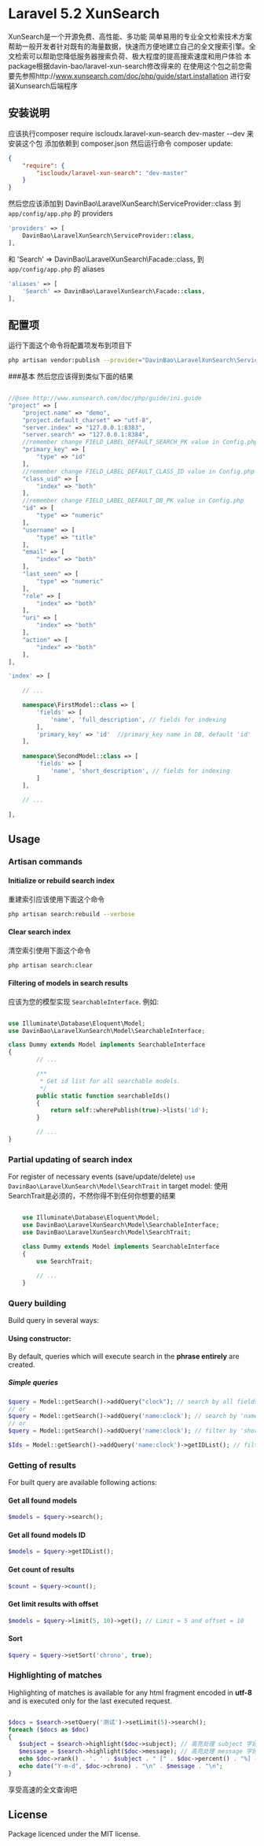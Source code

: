 Laravel 5.2 XunSearch
==============

XunSearch是一个开源免费、高性能、多功能
简单易用的专业全文检索技术方案
帮助一般开发者针对既有的海量数据，快速而方便地建立自己的全文搜索引擎。全文检索可以帮助您降低服务器搜索负荷、极大程度的提高搜索速度和用户体验
本package根据davin-bao/laravel-xun-search修改得来的
在使用这个包之前您需要先参照http://www.xunsearch.com/doc/php/guide/start.installation
进行安装Xunsearch后端程序

## 安装说明

应该执行composer require iscloudx.laravel-xun-search dev-master --dev 来安装这个包
添加依赖到 composer.json 然后运行命令 composer update:

```json
{
	"require": {
        "iscloudx/laravel-xun-search": "dev-master"
	}
}
```

然后您应该添加到 DavinBao\LaravelXunSearch\ServiceProvider::class 到 `app/config/app.php` 的 providers

```php
'providers' => [
	DavinBao\LaravelXunSearch\ServiceProvider::class,
],
```

和 'Search' => DavinBao\LaravelXunSearch\Facade::class, 到 `app/config/app.php` 的 aliases

```php
'aliases' => [
	'Search' => DavinBao\LaravelXunSearch\Facade::class,
],
```
## 配置项 

运行下面这个命令将配置项发布到项目下

```bash
php artisan vendor:publish --provider="DavinBao\LaravelXunSearch\ServiceProvider"
```
###基本
然后您应该得到类似下面的结果

```php

//@see http://www.xunsearch.com/doc/php/guide/ini.guide
"project" => [
    "project.name" => "demo",
    "project.default_charset" => "utf-8",
    "server.index" => "127.0.0.1:8383",
    "server.search" => "127.0.0.1:8384",
    //remember change FIELD_LABEL_DEFAULT_SEARCH_PK value in Config.php
    "primary_key" => [
        "type" => "id"
    ],
    //remember change FIELD_LABEL_DEFAULT_CLASS_ID value in Config.php
    "class_uid" => [
        "index" => "both"
    ],
    //remember change FIELD_LABEL_DEFAULT_DB_PK value in Config.php
    "id" => [
        "type" => "numeric"
    ],
    "username" => [
        "type" => "title"
    ],
    "email" => [
        "index" => "both"
    ],
    "last_seen" => [
        "type" => "numeric"
    ],
    "role" => [
        "index" => "both"
    ],
    "uri" => [
        "index" => "both"
    ],
    "action" => [
        "index" => "both"
    ],
],

'index' => [
	
	// ...

	namespace\FirstModel::class => [
		'fields' => [
			'name', 'full_description', // fields for indexing
		],
		'primary_key' => 'id'  //primary_key name in DB, default 'id'
	],
	
	namespace\SecondModel::class => [
		'fields' => [
			'name', 'short_description', // fields for indexing
		]
	],
	
	// ...
	
],

```

## Usage
### Artisan commands
#### Initialize or rebuild search index
重建索引应该使用下面这个命令

```bash
php artisan search:rebuild --verbose
```
#### Clear search index
清空索引使用下面这个命令

```bash
php artisan search:clear
```
#### Filtering of models in search results 
应该为您的模型实现 `SearchableInterface`.
例如:

```php

use Illuminate\Database\Eloquent\Model;
use DavinBao\LaravelXunSearch\Model\SearchableInterface;

class Dummy extends Model implements SearchableInterface
{
        // ...

        /**
         * Get id list for all searchable models.
         */
        public static function searchableIds()
        {
            return self::wherePublish(true)->lists('id');
        }

        // ...
}

```

### Partial updating of search index
For register of necessary events (save/update/delete) `use DavinBao\LaravelXunSearch\Model\SearchTrait` in target model:
使用SearchTrait是必须的，不然你得不到任何你想要的结果
```php

    use Illuminate\Database\Eloquent\Model;
    use DavinBao\LaravelXunSearch\Model\SearchableInterface;
    use DavinBao\LaravelXunSearch\Model\SearchTrait;

    class Dummy extends Model implements SearchableInterface
    {
        use SearchTrait;
    
        // ...
    }

```

### Query building
Build query in several ways:

#### Using constructor:

By default, queries which will execute search in the **phrase entirely** are created.

##### Simple queries
```php
$query = Model::getSearch()->addQuery("clock"); // search by all fields.
// or 
$query = Model::getSearch()->addQuery('name:clock'); // search by 'name' field.
// or
$query = Model::getSearch()->addQuery('name:clock'); // filter by 'short_description' field.

$Ids = Model::getSearch()->addQuery('name:clock')->getIDList(); // filter by 'short_description' field.
```

### Getting of results

For built query are available following actions:

#### Get all found models

```php
$models = $query->search();
```

#### Get all found models ID

```php
$models = $query->getIDList();
```

#### Get count of results
```php
$count = $query->count();
```

#### Get limit results with offset

```php
$models = $query->limit(5, 10)->get(); // Limit = 5 and offset = 10
```
#### Sort

```php
$query = $query->setSort('chrono', true);
```
### Highlighting of matches

Highlighting of matches is available for any html fragment encoded in **utf-8** and is executed only for the last executed request.

```php

$docs = $search->setQuery('测试')->setLimit(5)->search();
foreach ($docs as $doc)
{
   $subject = $search->highlight($doc->subject); // 高亮处理 subject 字段
   $message = $search->highlight($doc->message); // 高亮处理 message 字段
   echo $doc->rank() . '. ' . $subject . " [" . $doc->percent() . "%] - ";
   echo date("Y-m-d", $doc->chrono) . "\n" . $message . "\n";
}

```
享受高速的全文查询吧
##
## License
Package licenced under the MIT license.
